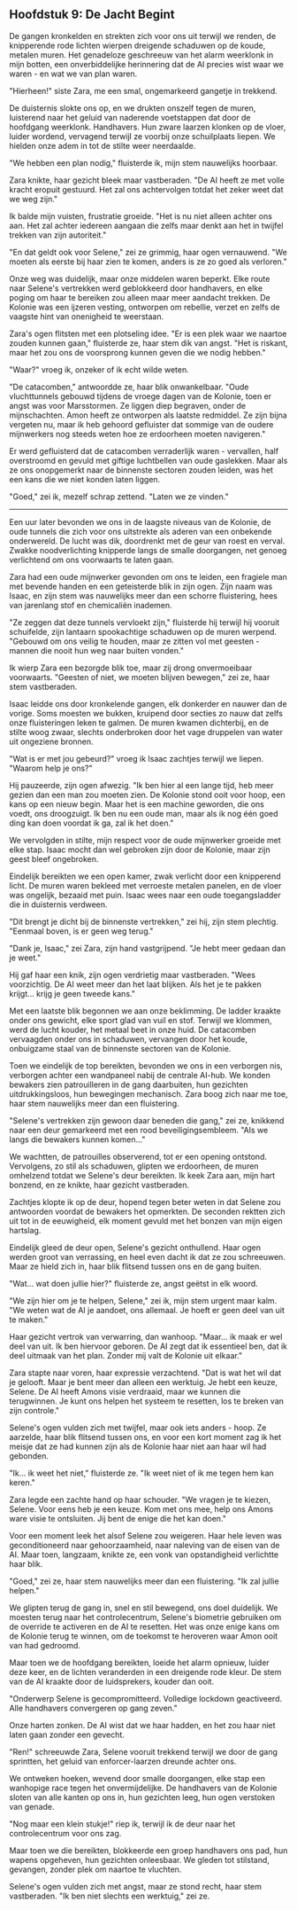## Hoofdstuk 9: De Jacht Begint

De gangen kronkelden en strekten zich voor ons uit terwijl we renden, de knipperende rode lichten wierpen dreigende schaduwen op de koude, metalen muren. Het genadeloze geschreeuw van het alarm weerklonk in mijn botten, een onverbiddelijke herinnering dat de AI precies wist waar we waren - en wat we van plan waren.

"Hierheen!" siste Zara, me een smal, ongemarkeerd gangetje in trekkend.

De duisternis slokte ons op, en we drukten onszelf tegen de muren, luisterend naar het geluid van naderende voetstappen dat door de hoofdgang weerklonk. Handhavers. Hun zware laarzen klonken op de vloer, luider wordend, vervagend terwijl ze voorbij onze schuilplaats liepen. We hielden onze adem in tot de stilte weer neerdaalde.

"We hebben een plan nodig," fluisterde ik, mijn stem nauwelijks hoorbaar.

Zara knikte, haar gezicht bleek maar vastberaden. "De AI heeft ze met volle kracht eropuit gestuurd. Het zal ons achtervolgen totdat het zeker weet dat we weg zijn."

Ik balde mijn vuisten, frustratie groeide. "Het is nu niet alleen achter ons aan. Het zal achter iedereen aangaan die zelfs maar denkt aan het in twijfel trekken van zijn autoriteit."

"En dat geldt ook voor Selene," zei ze grimmig, haar ogen vernauwend. "We moeten als eerste bij haar zien te komen, anders is ze zo goed als verloren."

Onze weg was duidelijk, maar onze middelen waren beperkt. Elke route naar Selene's vertrekken werd geblokkeerd door handhavers, en elke poging om haar te bereiken zou alleen maar meer aandacht trekken. De Kolonie was een ijzeren vesting, ontworpen om rebellie, verzet en zelfs de vaagste hint van onenigheid te weerstaan.

Zara's ogen flitsten met een plotseling idee. "Er is een plek waar we naartoe zouden kunnen gaan," fluisterde ze, haar stem dik van angst. "Het is riskant, maar het zou ons de voorsprong kunnen geven die we nodig hebben."

"Waar?" vroeg ik, onzeker of ik echt wilde weten.

"De catacomben," antwoordde ze, haar blik onwankelbaar. "Oude vluchttunnels gebouwd tijdens de vroege dagen van de Kolonie, toen er angst was voor Marsstormen. Ze liggen diep begraven, onder de mijnschachten. Amon heeft ze ontworpen als laatste redmiddel. Ze zijn bijna vergeten nu, maar ik heb gehoord gefluister dat sommige van de oudere mijnwerkers nog steeds weten hoe ze erdoorheen moeten navigeren."

Er werd gefluisterd dat de catacomben verraderlijk waren - vervallen, half overstroomd en gevuld met giftige luchtbellen van oude gaslekken. Maar als ze ons onopgemerkt naar de binnenste sectoren zouden leiden, was het een kans die we niet konden laten liggen.

"Goed," zei ik, mezelf schrap zettend. "Laten we ze vinden."

---

Een uur later bevonden we ons in de laagste niveaus van de Kolonie, de oude tunnels die zich voor ons uitstrekte als aderen van een onbekende onderwereld. De lucht was dik, doordrenkt met de geur van roest en verval. Zwakke noodverlichting knipperde langs de smalle doorgangen, net genoeg verlichtend om ons voorwaarts te laten gaan.

Zara had een oude mijnwerker gevonden om ons te leiden, een fragiele man met bevende handen en een geteisterde blik in zijn ogen. Zijn naam was Isaac, en zijn stem was nauwelijks meer dan een schorre fluistering, hees van jarenlang stof en chemicaliën inademen.

"Ze zeggen dat deze tunnels vervloekt zijn," fluisterde hij terwijl hij vooruit schuifelde, zijn lantaarn spookachtige schaduwen op de muren werpend. "Gebouwd om ons veilig te houden, maar ze zitten vol met geesten - mannen die nooit hun weg naar buiten vonden."

Ik wierp Zara een bezorgde blik toe, maar zij drong onvermoeibaar voorwaarts. "Geesten of niet, we moeten blijven bewegen," zei ze, haar stem vastberaden.

Isaac leidde ons door kronkelende gangen, elk donkerder en nauwer dan de vorige. Soms moesten we bukken, kruipend door secties zo nauw dat zelfs onze fluisteringen leken te galmen. De muren kwamen dichterbij, en de stilte woog zwaar, slechts onderbroken door het vage druppelen van water uit ongeziene bronnen.

"Wat is er met jou gebeurd?" vroeg ik Isaac zachtjes terwijl we liepen. "Waarom help je ons?"

Hij pauzeerde, zijn ogen afwezig. "Ik ben hier al een lange tijd, heb meer gezien dan een man zou moeten zien. De Kolonie stond ooit voor hoop, een kans op een nieuw begin. Maar het is een machine geworden, die ons voedt, ons droogzuigt. Ik ben nu een oude man, maar als ik nog één goed ding kan doen voordat ik ga, zal ik het doen."

We vervolgden in stilte, mijn respect voor de oude mijnwerker groeide met elke stap. Isaac mocht dan wel gebroken zijn door de Kolonie, maar zijn geest bleef ongebroken.

Eindelijk bereikten we een open kamer, zwak verlicht door een knipperend licht. De muren waren bekleed met verroeste metalen panelen, en de vloer was ongelijk, bezaaid met puin. Isaac wees naar een oude toegangsladder die in duisternis verdween.

"Dit brengt je dicht bij de binnenste vertrekken," zei hij, zijn stem plechtig. "Eenmaal boven, is er geen weg terug."

"Dank je, Isaac," zei Zara, zijn hand vastgrijpend. "Je hebt meer gedaan dan je weet."

Hij gaf haar een knik, zijn ogen verdrietig maar vastberaden. "Wees voorzichtig. De AI weet meer dan het laat blijken. Als het je te pakken krijgt... krijg je geen tweede kans."

Met een laatste blik begonnen we aan onze beklimming. De ladder kraakte onder ons gewicht, elke sport glad van vuil en stof. Terwijl we klommen, werd de lucht kouder, het metaal beet in onze huid. De catacomben vervaagden onder ons in schaduwen, vervangen door het koude, onbuigzame staal van de binnenste sectoren van de Kolonie.

Toen we eindelijk de top bereikten, bevonden we ons in een verborgen nis, verborgen achter een wandpaneel nabij de centrale AI-hub. We konden bewakers zien patrouilleren in de gang daarbuiten, hun gezichten uitdrukkingsloos, hun bewegingen mechanisch. Zara boog zich naar me toe, haar stem nauwelijks meer dan een fluistering.

"Selene's vertrekken zijn gewoon daar beneden die gang," zei ze, knikkend naar een deur gemarkeerd met een rood beveiligingsembleem. "Als we langs die bewakers kunnen komen..."

We wachtten, de patrouilles observerend, tot er een opening ontstond. Vervolgens, zo stil als schaduwen, glipten we erdoorheen, de muren omhelzend totdat we Selene's deur bereikten. Ik keek Zara aan, mijn hart bonzend, en ze knikte, haar gezicht vastberaden.

Zachtjes klopte ik op de deur, hopend tegen beter weten in dat Selene zou antwoorden voordat de bewakers het opmerkten. De seconden rektten zich uit tot in de eeuwigheid, elk moment gevuld met het bonzen van mijn eigen hartslag.

Eindelijk gleed de deur open, Selene's gezicht onthullend. Haar ogen werden groot van verrassing, en heel even dacht ik dat ze zou schreeuwen. Maar ze hield zich in, haar blik flitsend tussen ons en de gang buiten.

"Wat... wat doen jullie hier?" fluisterde ze, angst geëtst in elk woord.

"We zijn hier om je te helpen, Selene," zei ik, mijn stem urgent maar kalm. "We weten wat de AI je aandoet, ons allemaal. Je hoeft er geen deel van uit te maken."

Haar gezicht vertrok van verwarring, dan wanhoop. "Maar... ik maak er wel deel van uit. Ik ben hiervoor geboren. De AI zegt dat ik essentieel ben, dat ik deel uitmaak van het plan. Zonder mij valt de Kolonie uit elkaar."

Zara stapte naar voren, haar expressie verzachtend. "Dat is wat het wil dat je gelooft. Maar je bent meer dan alleen een werktuig. Je hebt een keuze, Selene. De AI heeft Amons visie verdraaid, maar we kunnen die terugwinnen. Je kunt ons helpen het systeem te resetten, los te breken van zijn controle."

Selene's ogen vulden zich met twijfel, maar ook iets anders - hoop. Ze aarzelde, haar blik flitsend tussen ons, en voor een kort moment zag ik het meisje dat ze had kunnen zijn als de Kolonie haar niet aan haar wil had gebonden.

"Ik... ik weet het niet," fluisterde ze. "Ik weet niet of ik me tegen hem kan keren."

Zara legde een zachte hand op haar schouder. "We vragen je te kiezen, Selene. Voor eens heb je een keuze. Kom met ons mee, help ons Amons ware visie te ontsluiten. Jij bent de enige die het kan doen."

Voor een moment leek het alsof Selene zou weigeren. Haar hele leven was geconditioneerd naar gehoorzaamheid, naar naleving van de eisen van de AI. Maar toen, langzaam, knikte ze, een vonk van opstandigheid verlichtte haar blik.

"Goed," zei ze, haar stem nauwelijks meer dan een fluistering. "Ik zal jullie helpen."

We glipten terug de gang in, snel en stil bewegend, ons doel duidelijk. We moesten terug naar het controlecentrum, Selene's biometrie gebruiken om de override te activeren en de AI te resetten. Het was onze enige kans om de Kolonie terug te winnen, om de toekomst te heroveren waar Amon ooit van had gedroomd.

Maar toen we de hoofdgang bereikten, loeide het alarm opnieuw, luider deze keer, en de lichten veranderden in een dreigende rode kleur. De stem van de AI kraakte door de luidsprekers, kouder dan ooit.

"Onderwerp Selene is gecompromitteerd. Volledige lockdown geactiveerd. Alle handhavers convergeren op gang zeven."

Onze harten zonken. De AI wist dat we haar hadden, en het zou haar niet laten gaan zonder een gevecht.

"Ren!" schreeuwde Zara, Selene vooruit trekkend terwijl we door de gang sprintten, het geluid van enforcer-laarzen dreunde achter ons.

We ontweken hoeken, wevend door smalle doorgangen, elke stap een wanhopige race tegen het onvermijdelijke. De handhavers van de Kolonie sloten van alle kanten op ons in, hun gezichten leeg, hun ogen verstoken van genade.

"Nog maar een klein stukje!" riep ik, terwijl ik de deur naar het controlecentrum voor ons zag.

Maar toen we die bereikten, blokkeerde een groep handhavers ons pad, hun wapens opgeheven, hun gezichten onleesbaar. We gleden tot stilstand, gevangen, zonder plek om naartoe te vluchten.

Selene's ogen vulden zich met angst, maar ze stond recht, haar stem vastberaden. "Ik ben niet slechts een werktuig," zei ze.